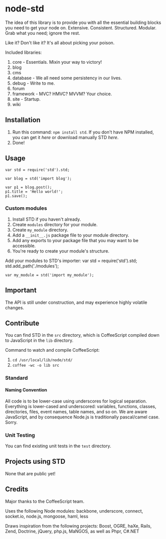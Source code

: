 # node-std
The idea of this library is to provide you with all the essential building blocks you need to get your node on. Extensive. Consistent. Structured. Modular. Grab what you need; ignore the rest.

Like it? Don't like it? It's all about picking your poison.

Included libraries:
1. core - Essentials. Mixin your way to victory!
1. blog
1. cms
1. database - We all need some persistency in our lives.
1. debug - Write to me.
1. forum
1. framework - MVC? HMVC? MVVM? Your choice.
1. site - Startup.
1. wiki

## Installation
1. Run this command: `npm install std`. If you don't have NPM installed, you can get it *here* or download manually STD *here*.
1. Done!

## Usage
	var std = require('std').std;
	
	var blog = std('import blog');
	
	var p1 = blog.post();
	p1.title = 'Hello world!';
	p1.save();

### Custom modules
1. Install STD if you haven't already. 
1. Create `modules` directory for your module. 
1. Create `my_module` directory.
1. Add a `__init__.js` package file to your module directory.
1. Add any exports to your package file that you may want to be accessible.
1. You're ready to create your module's structure.

Add your modules to STD's importer:
	var std = require('std').std;
	std.add_path('./modules');
	
	var my_module = std('import my_module');

## Important
The API is still under construction, and may experience highly volatile changes. 

## Contribute
You can find STD in the `src` directory, which is CoffeeScript compiled down to JavaScript in the `lib` directory.

Command to watch and compile CoffeeScript:  
1. `cd /usr/local/lib/node/std/`  
1. `coffee -wc -o lib src`  

### Standard

#### Naming Convention
All code is to be lower-case using underscores for logical separation. Everything is lower-cased and underscored: variables, functions, classes, directories, files, event names, table names, and so on.
We are aware JavaScript, and by consequence Node.js is traditionally pascal/camel case. Sorry.

### Unit Testing
You can find existing unit tests in the `test` directory.

## Projects using STD
None that are public yet!

## Credits
Major thanks to the CoffeeScript team.

Uses the following Node modules: backbone, underscore, connect, socket.io, node.js, mongoose, haml, less

Draws inspiration from the following projects: Boost, OGRE, haXe, Rails, Zend, Doctrine, jQuery, php.js, MaNGOS, as well as Phpr, C#.NET
